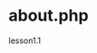 # about.php
lesson1.1

<?php 

$firstname = 'Евгений';
$yearOfBirth = 1983;
$currentYear = 2017;
$age = $currentYear - $yearOfBirth;
$email = 'psyaries@yandex.ru';
$city = 'Vyshgorod';
$about = 'Менеджер по развитию проекта malevichpro.com';

echo 
'Страница пользователя ', ($firstname), PHP_EOL, PHP_EOL,
'Имя                         ', ($firstname), PHP_EOL, 
'Возраст                     ', ($age), PHP_EOL, 
'Адрес электронной почты     ', ($email), PHP_EOL, 
'Город                       ', ($city), PHP_EOL, 
'О себе                      ', ($about);

?>
